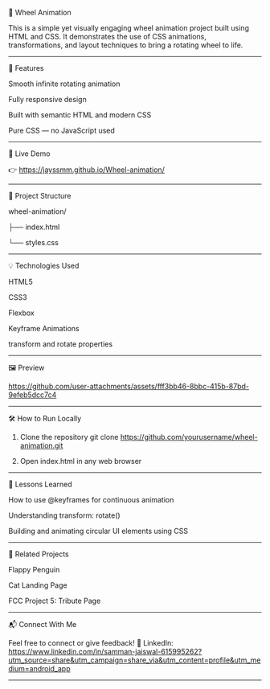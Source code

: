 🎡 Wheel Animation

This is a simple yet visually engaging wheel animation project built using HTML and CSS. It demonstrates the use of CSS animations, transformations, and layout techniques to bring a rotating wheel to life.


---

🔧 Features

Smooth infinite rotating animation

Fully responsive design

Built with semantic HTML and modern CSS

Pure CSS — no JavaScript used



---

🚀 Live Demo

👉 https://jayssmm.github.io/Wheel-animation/


---

📂 Project Structure

wheel-animation/

├── index.html

└── styles.css


---

💡 Technologies Used

HTML5

CSS3

Flexbox

Keyframe Animations

transform and rotate properties




---

🖼️ Preview

https://github.com/user-attachments/assets/fff3bb46-8bbc-415b-87bd-9efeb5dcc7c4

---

🛠️ How to Run Locally

1. Clone the repository
git clone https://github.com/yourusername/wheel-animation.git


2. Open index.html in any web browser




---

📌 Lessons Learned

How to use @keyframes for continuous animation

Understanding transform: rotate()

Building and animating circular UI elements using CSS



---

🔗 Related Projects

Flappy Penguin

Cat Landing Page

FCC Project 5: Tribute Page



---

📬 Connect With Me

Feel free to connect or give feedback!
🔗 LinkedIn:
https://www.linkedin.com/in/samman-jaiswal-615995262?utm_source=share&utm_campaign=share_via&utm_content=profile&utm_medium=android_app


---


